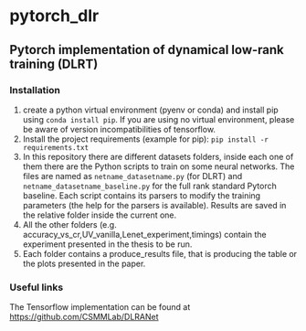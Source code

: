 # pytorch_dlr

## Pytorch implementation of dynamical low-rank training (DLRT)

### Installation

1. create a python virtual environment (pyenv or conda) and install pip using  ``conda install pip``. If you are using no virtual environment, please be aware of
   version incompatibilities of tensorflow.
2. Install the project requirements (example for pip):
   ``pip install -r requirements.txt``
3. In this repository there are different datasets folders, inside each one of them there are the Python scripts to train on some neural networks. The files are named as ``netname_datasetname.py`` (for DLRT) and ``netname_datasetname_baseline.py`` for the full rank standard Pytorch baseline. Each script contains its parsers to modify the training parameters (the help for the parsers is available). Results are saved in the relative folder inside the current one.
4. All the other folders (e.g. accuracy_vs_cr,UV_vanilla,Lenet_experiment,timings) contain the experiment presented in the thesis to be run. 
5. Each folder contains a produce_results file, that is producing the table or the plots presented in the paper.

### Useful links

The Tensorflow implementation can be found at https://github.com/CSMMLab/DLRANet


